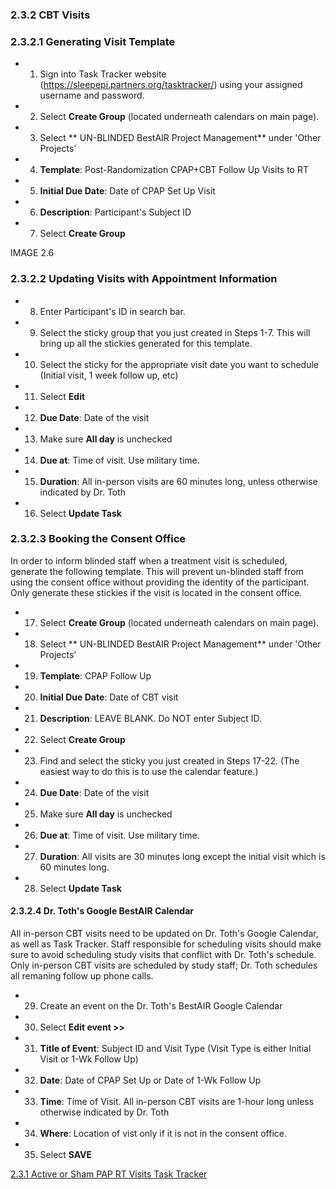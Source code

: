 ### 2.3.2 CBT Visits

### 2.3.2.1 Generating Visit Template

* 1. Sign into Task Tracker website (https://sleepepi.partners.org/tasktracker/) using your assigned username and password.
* 2. Select **Create Group** (located underneath calendars on main page).
* 3. Select ** UN-BLINDED BestAIR Project Management** under 'Other Projects'
* 4. **Template**: Post-Randomization CPAP+CBT Follow Up Visits to RT
* 5. **Initial Due Date**: Date of CPAP Set Up Visit
* 6. **Description**: Participant's Subject ID
* 7. Select **Create Group**

IMAGE 2.6

### 2.3.2.2 Updating Visits with Appointment Information

* 8. Enter Participant's ID in search bar.
* 9. Select the sticky group that you just created in Steps 1-7.  This will bring up all the stickies generated for this template.
* 10. Select the sticky for the appropriate visit date you want to schedule (Initial visit, 1 week follow up, etc)
* 11. Select **Edit**
* 12. **Due Date**: Date of the visit
* 13. Make sure **All day** is unchecked
* 14. **Due at**: Time of visit.  Use military time.
* 15. **Duration**:  All in-person visits are 60 minutes long, unless otherwise indicated by Dr. Toth
* 16. Select **Update Task**

### 2.3.2.3 Booking the Consent Office

In order to inform blinded staff when a treatment visit is scheduled, generate the following template.  This will prevent un-blinded staff from using the consent office without providing the identity of the participant.  Only generate these stickies if the visit is located in the consent office.

* 17. Select **Create Group** (located underneath calendars on main page).
* 18. Select ** UN-BLINDED BestAIR Project Management** under 'Other Projects'
* 19. **Template**: CPAP Follow Up
* 20. **Initial Due Date**: Date of CBT visit
* 21. **Description**:  LEAVE BLANK.  Do NOT enter Subject ID.
* 22. Select **Create Group**
* 23. Find and select the sticky you just created in Steps 17-22. (The easiest way to do this is to use the calendar feature.)
* 24. **Due Date**: Date of the visit
* 25. Make sure **All day** is unchecked
* 26. **Due at**: Time of visit.  Use military time.
* 27. **Duration**: All visits are 30 minutes long except the initial visit which is 60 minutes long.
* 28. Select **Update Task**

#### 2.3.2.4 Dr. Toth's Google BestAIR Calendar

All in-person CBT visits need to be updated on Dr. Toth's Google Calendar, as well as Task Tracker.  Staff responsible for scheduling visits should make sure to avoid scheduling study visits that conflict with Dr. Toth's schedule.  Only in-person CBT visits are scheduled by study staff; Dr. Toth schedules all remaning follow up phone calls.

* 29. Create an event on the Dr. Toth's BestAIR Google Calendar
* 30. Select **Edit event >>**
* 31. **Title of Event**: Subject ID and Visit Type (Visit Type is either Initial Visit or 1-Wk Follow Up)
* 32. **Date**: Date of CPAP Set Up or Date of 1-Wk Follow Up
* 33. **Time**: Time of Visit.  All in-person CBT visits are 1-hour long unless otherwise indicated by Dr. Toth
* 34. **Where**: Location of vist only if it is not in the consent office.
* 35. Select **SAVE**



<div class="center">
<div class="btn-group">
  <a href=":pages_path:/manuals/task-tracker/2-03-01-pap-rt-visits.md" class="btn btn-default">
    <span class="glyphicon glyphicon-chevron-left"></span>
    2.3.1 Active or Sham PAP RT Visits
  </a>

  <a href=":pages_path:/manuals/task-tracker" class="btn btn-default">
    <span class="glyphicon glyphicon-chevron-up"></span>
    Task Tracker
  </a>
</div>
</div>
